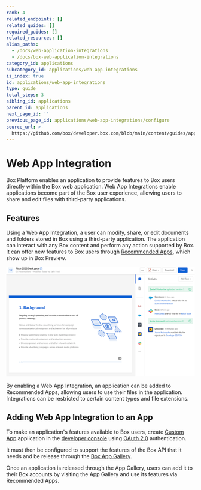 ```yaml
---
rank: 4
related_endpoints: []
related_guides: []
required_guides: []
related_resources: []
alias_paths:
  - /docs/web-application-integrations
  - /docs/box-web-application-integrations
category_id: applications
subcategory_id: applications/web-app-integrations
is_index: true
id: applications/web-app-integrations
type: guide
total_steps: 3
sibling_id: applications
parent_id: applications
next_page_id: ''
previous_page_id: applications/web-app-integrations/configure
source_url: >-
  https://github.com/box/developer.box.com/blob/main/content/guides/applications/web-app-integrations/index.md
---
```

# Web App Integration

Box Platform enables an application to provide features to Box users
directly within the Box web application. Web App Integrations enable
applications become part of the Box user experience, allowing users to share and
edit files with third-party applications.

## Features

Using a Web App Integration, a user can modify, share, or edit documents and
folders stored in Box using a third-party application. The application can
interact with any Box content and perform any action supported by Box. It can
offer new features to Box users through [Recommended Apps][recommended-apps],
which show up in Box Preview.

<ImageFrame border shadow width='600' center>

![Integration example](../images/recommended-apps-preview.png)

</ImageFrame>

By enabling a Web App Integration, an application can be added to Recommended
Apps, allowing users to use their files in the application. Integrations can be
restricted to certain content types and file extensions.

## Adding Web App Integration to an App

To make an application's features available to Box users, create [Custom
App][custom-app] application in the [developer console][devconsole] using [OAuth
2.0][oauth2] authentication.

It must then be configured to support the features of the Box API that it needs
and be release through the [Box App Gallery][app-gallery].

Once an application is released through the App Gallery, users can add it to
their Box accounts by visiting the App Gallery and use its features via
Recommended Apps.

[app-gallery]: g://applications/app-gallery
[custom-app]: g://authentication/oauth2/oauth2-setup
[oauth2]: g://authentication/oauth2
[devconsole]: https://app.box.com/developers/console
[recommended-apps]: https://community.box.com/t5/Organizing-and-Tracking-Content/Installing-Recommended-Apps-in-your-Enterprise/ta-p/80134
